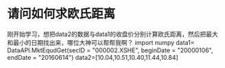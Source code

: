 # 请问如何求欧氏距离

刚开始学习，想把data2的数据与data1的收盘价分别计算欧氏距离，然后把最大和最小的日期找出来，哪位大神可以帮帮我啊？
import numpy
data1=  DataAPI.MktEqudGet(secID = "000002.XSHE", beginDate = "20000106", endDate = "20160614")
data2=[10.04,10.51,10.40,11.44,10.84]